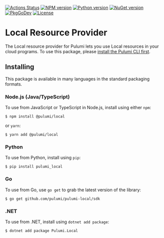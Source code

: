[![Actions Status](https://github.com/pulumi/pulumi-local/workflows/master/badge.svg)](https://github.com/pulumi/pulumi-local/actions)
[![NPM version](https://img.shields.io/npm/v/@pulumi/local)](https://www.npmjs.com/package/@pulumi/local)
[![Python version](https://img.shields.io/pypi/v/pulumi_local)](https://pypi.org/project/pulumi_local)
[![NuGet version](https://img.shields.io/nuget/v/Pulumi.Local)](https://www.nuget.org/packages/Pulumi.Local)
[![PkgGoDev](https://pkg.go.dev/badge/github.com/pulumi/pulumi-local/sdk/go)](https://pkg.go.dev/github.com/pulumi/pulumi-local/sdk/go)
[![License](https://img.shields.io/github/license/pulumi/pulumi-local)](https://github.com/pulumi/pulumi-local/blob/master/LICENSE)

# Local Resource Provider

The Local resource provider for Pulumi lets you use Local resources in your cloud programs.
To use this package, please [install the Pulumi CLI first](https://www.pulumi.com/docs/install/).

## Installing

This package is available in many languages in the standard packaging formats.

### Node.js (Java/TypeScript)

To use from JavaScript or TypeScript in Node.js, install using either `npm`:

    $ npm install @pulumi/local

or `yarn`:

    $ yarn add @pulumi/local

### Python

To use from Python, install using `pip`:

    $ pip install pulumi_local

### Go

To use from Go, use `go get` to grab the latest version of the library:

    $ go get github.com/pulumi/pulumi-local/sdk

### .NET

To use from .NET, install using `dotnet add package`:

    $ dotnet add package Pulumi.Local

<!-- If your provider has configuration, remove this comment and the comment tags below, updating the documentation. -->
<!--

## Configuration

The following Pulumi configuration can be used:

- `local:token` - (Required) The API token to use with Local. When not set, the provider will use the `LOCAL_TOKEN` environment variable.

-->

<!-- If your provider has reference material available elsewhere, remove this comment and the comment tags below, updating the documentation. -->
<!--

## Reference

For further information, please visit [Local reference documentation](https://example.com/local).

-->
